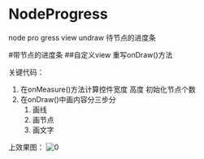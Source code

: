 # NodeProgress
node pro gress view undraw 待节点的进度条

#带节点的进度条
##自定义view 重写onDraw()方法

关键代码：
1. 在onMeasure()方法计算控件宽度 高度 初始化节点个数
2. 在onDraw()中画内容分三步分
   1. 画线    
   2. 画节点
   3. 画文字

上效果图：
![0](media/15155671520725/0.png)



